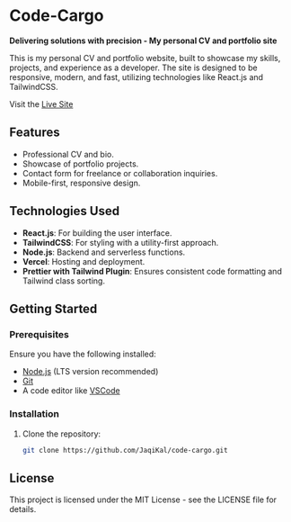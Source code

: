 # Code-Cargo

<!-- markdownlint-disable MD036 -->
**Delivering solutions with precision - My personal CV and portfolio site**
<!-- markdownlint-enable MD036 -->
This is my personal CV and portfolio website, built to showcase my skills, projects, and experience as a developer. The site is designed to be responsive, modern, and fast, utilizing technologies like React.js and TailwindCSS.

Visit the [Live Site](https://jaqikal.github.io/code-cargo/)

## Features

- Professional CV and bio.
- Showcase of portfolio projects.
- Contact form for freelance or collaboration inquiries.
- Mobile-first, responsive design.

## Technologies Used

- **React.js**: For building the user interface.
- **TailwindCSS**: For styling with a utility-first approach.
- **Node.js**: Backend and serverless functions.
- **Vercel**: Hosting and deployment.
- **Prettier with Tailwind Plugin**: Ensures consistent code formatting and Tailwind class sorting.

## Getting Started

### Prerequisites

Ensure you have the following installed:

- [Node.js](https://nodejs.org/) (LTS version recommended)
- [Git](https://git-scm.com/)
- A code editor like [VSCode](https://code.visualstudio.com/)

### Installation

1. Clone the repository:

   ```bash
   git clone https://github.com/JaqiKal/code-cargo.git

## License

This project is licensed under the MIT License - see the LICENSE file for details.
